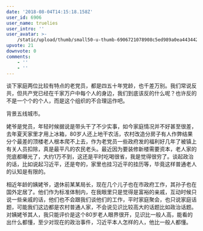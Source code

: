 ```yaml
---
date: '2018-08-04T14:15:18.158Z'
user_id: 6906
user_name: truelies
user_intro: ''
user_avatar: >-
    /static/upload/thumb/small50-u-thumb-6906721078908c5ed989a0ea4434429d741209d9e6ca.png
upvote: 21
downvote: 0
comments:
    - ''
    - ''
---
```


谈下家庭两位比较有特点的老党员，都是四五十年党龄，也千差万别。我们常说反共，但共产党已经在千家万户中每个人的身边，我们到底该反的什么呢？也许反的不是一个个的个人，而是这个组织的不合理运作吧。

背景五线城市。

姥爷是党员，年轻时候据说是带头干了不少实事，如今家庭情况并不好甚至很差，去年夏天家里才用上冰箱，80岁人还上地干农活，农村改造分房子有人作弊结果分个最差的顶楼老人根本爬不上去，作为老党员一些政府发的福利好几年了被镇上有关人员扣除，真是最平凡的农民老头。最近因为要装修新楼需要资本，老人家的兜底都曝光了，大约1万不到，这还是平时吃喝很省，我是觉得很穷了。谈起政治的话，比如说起习近平，还是夸的，家里也挂习近平的挂历等，毕竟这样普通老人的认知是有限的。

相近年龄的姨姥爷，退休前某某局长，现在几个儿子也在市政府工作，其孙子也在国外定居了。他们作为标准体制内，在我眼里只是觉得是富裕的亲戚，互动时候只说一些亲戚的话，他们也不会跟我们谈他们的工作，平时家庭聚会，也只说家庭话题，可能我们这边都是农村普通人家，不会说见识比较高大的话题比如政治话题。对姨姥爷其人，我只能评价是这个80岁老人眼界很开，见识比一般人高，能看的出什么都懂，至少对现在的政治事件，习近平本人怎样的人，他比一般人都懂。
